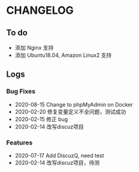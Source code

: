 # CHANGELOG

## To do

* 添加 Nginx 支持
* 添加 Ubuntu18.04, Amazon Linux2 支持

## Logs

### Bug Fixes

* 2020-08-15  Change to phpMyAdmin on Docker
* 2020-02-20  修复变量定义不全问题，测试成功
* 2020-02-15  修正 bug
* 2020-02-14  改写discuz项目

### Features

* 2020-07-17  Add DiscuzQ, need test
* 2020-02-14  改写discuz项目，待测
